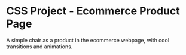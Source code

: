 # CSS Project - Ecommerce Product Page 
 A simple chair as a product in the ecommerce webpage, with cool transitions and animations.
